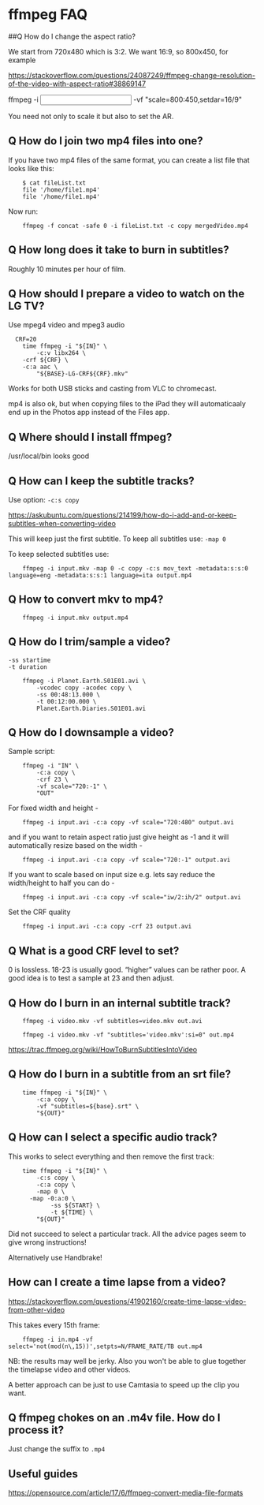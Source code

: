 # ffmpeg FAQ

##Q How do I change the aspect ratio?

We start from 720x480 which is 3:2.
We want 16:9, so 800x450, for example

https://stackoverflow.com/questions/24087249/ffmpeg-change-resolution-of-the-video-with-aspect-ratio#38869147

ffmpeg -i <input> -vf "scale=800:450,setdar=16/9" <output>

You need not only to scale it but also to set the AR.

## Q How do I join two mp4 files into one?

If you have two mp4 files of the same format, you can create a list file that looks like this:

```
    $ cat fileList.txt
    file '/home/file1.mp4'
    file '/home/file1.mp4'
```

Now run:
```
    ffmpeg -f concat -safe 0 -i fileList.txt -c copy mergedVideo.mp4
```

## Q How long does it take to burn in subtitles?

Roughly 10 minutes per hour of film.

## Q How should I prepare a video to watch on the LG TV?

Use mpeg4 video and mpeg3 audio

```
  CRF=20
	time ffmpeg -i "${IN}" \
		-c:v libx264 \
    -crf ${CRF} \
    -c:a aac \
		"${BASE}-LG-CRF${CRF}.mkv"
```
Works for both USB sticks and casting from VLC to chromecast.

mp4 is also ok, but when copying files to the iPad they will automaticaaly end up in the Photos app instead of the Files app.

## Q Where should I install ffmpeg?

/usr/local/bin looks good

## Q How can I keep the subtitle tracks?

Use option: `-c:s copy`

https://askubuntu.com/questions/214199/how-do-i-add-and-or-keep-subtitles-when-converting-video

This will keep just the first subtitle.
To keep all subtitles use: `-map 0`

To keep selected subtitles use:
```
	ffmpeg -i input.mkv -map 0 -c copy -c:s mov_text -metadata:s:s:0 language=eng -metadata:s:s:1 language=ita output.mp4
```

## Q How to convert mkv to mp4?

```
	ffmpeg -i input.mkv output.mp4
```


## Q How do I trim/sample a video?

```
-ss startime
-t duration
```
```
	ffmpeg -i Planet.Earth.S01E01.avi \
		-vcodec copy -acodec copy \
		-ss 00:48:13.000 \
		-t 00:12:00.000 \
		Planet.Earth.Diaries.S01E01.avi
```

## Q How do I downsample a video?

Sample script:
```
	ffmpeg -i "IN" \
		-c:a copy \
		-crf 23 \
		-vf scale="720:-1" \
		"OUT"
```
For fixed width and height -
```
	ffmpeg -i input.avi -c:a copy -vf scale="720:480" output.avi
```
and if you want to retain aspect ratio just give height as -1 and it will automatically resize based on the width -
```
	ffmpeg -i input.avi -c:a copy -vf scale="720:-1" output.avi
```
If you want to scale based on input size e.g. lets say reduce the width/height to half you can do -
```
	ffmpeg -i input.avi -c:a copy -vf scale="iw/2:ih/2" output.avi
```
Set the CRF quality
```
	ffmpeg -i input.avi -c:a copy -crf 23 output.avi
```

## Q What is a good CRF level to set?

0 is lossless. 18-23 is usually good. “higher” values can be rather poor.
A good idea is to test a sample at 23 and then adjust.

## Q How do I burn in an internal subtitle track?
```
	ffmpeg -i video.mkv -vf subtitles=video.mkv out.avi
	
	ffmpeg -i video.mkv -vf "subtitles='video.mkv':si=0" out.mp4
```
https://trac.ffmpeg.org/wiki/HowToBurnSubtitlesIntoVideo

## Q How do I burn in a subtitle from an srt file?
```
	time ffmpeg -i "${IN}" \
		-c:a copy \
		-vf "subtitles=${base}.srt" \
		"${OUT}"
```

## Q How can I select a specific audio track?

This works to select everything and then remove the first track:
```
  	time ffmpeg -i "${IN}" \
    	-c:s copy \
    	-c:a copy \
    	-map 0 \
      -map -0:a:0 \
  			-ss ${START} \
  			-t ${TIME} \
  		"${OUT}"
```

Did not succeed to select a particular track. All the advice pages seem to give wrong instructions!

Alternatively use Handbrake!

## How can I create a time lapse from a video?

https://stackoverflow.com/questions/41902160/create-time-lapse-video-from-other-video

This takes every 15th frame:
```
	ffmpeg -i in.mp4 -vf select='not(mod(n\,15))',setpts=N/FRAME_RATE/TB out.mp4
```

NB: the results may well be jerky.
Also you won't be able to glue together the timelapse video and other videos.

A better approach can be just to use Camtasia to speed up the clip you want.

## Q ffmpeg chokes on an .m4v file. How do I process it?

Just change the suffix to `.mp4`

## Useful guides

https://opensource.com/article/17/6/ffmpeg-convert-media-file-formats


